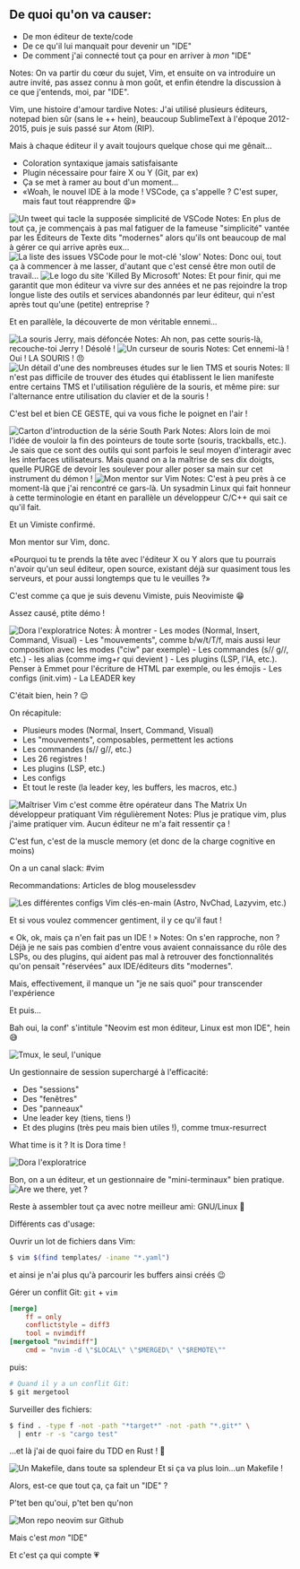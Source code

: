 ## De quoi qu'on va causer:

<ul role="list" class="custom-list-types">
  <li data-icon="💻">De mon éditeur de texte/code</li>
  <li data-icon="💪">De ce qu'il lui manquait pour devenir un "IDE"</li>
  <li data-icon="😎">De comment j'ai connecté tout ça pour en arriver à <em>mon</em> "IDE"</li>
</ul>
Notes: On va partir du cœur du sujet, Vim, et ensuite on va introduire un autre invité, pas assez connu à mon goût, et enfin étendre la discussion à ce que j'entends, moi, par "IDE".


Vim, une histoire d'amour tardive
Notes: J'ai utilisé plusieurs éditeurs, notepad bien sûr (sans le ++ hein), beaucoup SublimeText à l'époque 2012-2015, puis je suis passé sur Atom (RIP).

Mais à chaque éditeur il y avait toujours quelque chose qui me gênait…


- Coloration syntaxique jamais satisfaisante
- Plugin nécessaire pour faire X ou Y (Git, par ex)
- Ça se met à ramer au bout d'un moment…
- «Woah, le nouvel IDE à la mode ! VSCode, ça s'appelle ? C'est super, mais faut tout réapprendre 😫»


<img class="r-stretch" src="assets/twitter-vscode-confusing.png" alt="Un tweet qui tacle la supposée simplicité de VSCode">
Notes: En plus de tout ça, je commençais à pas mal fatiguer de la fameuse "simplicité" vantée par les Éditeurs de Texte dits "modernes" alors qu'ils ont beaucoup de mal à gérer ce qui arrive après eux…


<img class="r-stretch" src="assets/vscode-slow.png" alt="La liste des issues VSCode pour le mot-clé 'slow'">
Notes: Donc oui, tout ça à commencer à me lasser, d'autant que c'est censé être mon outil de travail…


<img class="r-stretch" src="assets/killed-by-microsoft.png" alt="Le logo du site 'Killed By Microsoft'">
Notes: Et pour finir, qui me garantit que mon éditeur va vivre sur des années et ne pas rejoindre la trop longue liste des outils et services abandonnés par leur éditeur, qui n'est après tout qu'une (petite) entreprise ?


Et en parallèle, la découverte de mon véritable ennemi…


<img src="assets/jerry-high.png" alt="La souris Jerry, mais défoncée">
Notes: Ah non, pas cette souris-là, recouche-toi Jerry ! Désolé !


<img class="r-stretch" src="assets/mouse-cursor.png" alt="Un curseur de souris">
Notes: Cet ennemi-là ! Oui ! LA SOURIS ! 😠


<img class="r-stretch" src="assets/rsi-mouse.png" alt="Un détail d'une des nombreuses études sur le lien TMS et souris">
Notes: Il n'est pas difficile de trouver des études qui établissent le lien manifeste entre certains TMS et l'utilisation régulière de la souris, et même pire: sur l'alternance entre utilisation du clavier et de la souris !

C'est bel et bien CE GESTE, qui va vous fiche le poignet en l'air !


<img class="r-stretch" src="assets/south-park-intro.jpg" alt="Carton d'introduction de la série South Park">
Notes: Alors loin de moi l'idée de vouloir la fin des pointeurs de toute sorte (souris, trackballs, etc.).
Je sais que ce sont des outils qui sont parfois le seul moyen d'interagir avec les interfaces utilisateurs.
Mais quand on a la maîtrise de ses dix doigts, quelle PURGE de devoir les soulever pour aller poser sa main sur cet instrument du démon !




<img class="r-stretch" src="assets/mon-vim-mentor.png" alt="Mon mentor sur Vim">
Notes: C'est à peu près à ce moment-là que j'ai rencontré ce gars-là. Un sysadmin Linux qui fait honneur à cette terminologie en étant en parallèle un développeur C/C++ qui sait ce qu'il fait.

Et un Vimiste confirmé.

Mon mentor sur Vim, donc.

«Pourquoi tu te prends la tête avec l'éditeur X ou Y alors que tu pourrais n'avoir qu'un seul éditeur, open source, existant déjà sur quasiment tous les serveurs, et pour aussi longtemps que tu le veuilles ?»

C'est comme ça que je suis devenu Vimiste, puis Neovimiste 😁



Assez causé, ptite démo !

<img class="r-stretch" src="assets/dora.png" alt="Dora l'exploratrice">
Notes: À montrer
- Les modes (Normal, Insert, Command, Visual)
- Les "mouvements", comme b/w/t/T/f, mais aussi leur composition avec les modes ("ciw" par exemple)
- Les commandes (s// g//, etc.)
- les alias (comme img+r qui devient <img >)
- Les plugins (LSP, l'IA, etc.). Penser à Emmet pour l'écriture de HTML par exemple, ou les émojis
- Les configs (init.vim)
- La LEADER key


C'était bien, hein ? 😌


On récapitule:
- Plusieurs modes (Normal, Insert, Command, Visual)
- Les "mouvements", composables, permettent les actions
- Les commandes (s// g//, etc.)
- Les 26 registres !
- Les plugins (LSP, etc.)
- Les configs
- Et tout le reste (la leader key, les buffers, les macros, etc.)


<img class="r-stretch" src="assets/mastering-vim.gif" alt="Maîtriser Vim c'est comme être opérateur dans The Matrix">
Un développeur pratiquant Vim régulièrement
Notes: Plus je pratique vim, plus j'aime pratiquer vim. Aucun éditeur ne m'a fait ressentir ça !

C'est fun, c'est de la muscle memory (et donc de la charge cognitive en moins)

On a un canal slack:  #vim

Recommandations: Articles de blog mouselessdev


<img class="r-stretch" src="assets/vim-configs.png" alt="Les différentes configs Vim clés-en-main (Astro, NvChad, Lazyvim, etc.)">

Et si vous voulez commencer gentiment, il y ce qu'il faut !


« Ok, ok, mais ça n'en fait pas un IDE ! »
Notes: On s'en rapproche, non ? Déjà je ne sais pas combien d'entre vous avaient connaissance du rôle des LSPs, ou des plugins, qui aident pas mal à retrouver des fonctionnalités qu'on pensait "réservées" aux IDE/éditeurs dits "modernes".

Mais, effectivement, il manque un "je ne sais quoi" pour transcender l'expérience

Et puis…


Bah oui, la conf' s'intitule "Neovim est mon éditeur, Linux est mon IDE", hein 😅


<img class="r-stretch" src="assets/tmux.jpg" alt="Tmux, le seul, l'unique">


Un gestionnaire de session superchargé à l'efficacité:
- Des "sessions"
- Des "fenêtres"
- Des "panneaux"
- Une leader key (tiens, tiens !)
- Et des plugins (très peu mais bien utiles !), comme tmux-resurrect


What time is it ? It is Dora time !

<img class="r-stretch" src="assets/dora.png" alt="Dora l'exploratrice">



Bon, on a un éditeur, et un gestionnaire de "mini-terminaux" bien pratique.
<img class="r-stretch" src="assets/are-we-there-yet.jpg" alt="Are we there, yet ?">


Reste à assembler tout ça avec notre meilleur ami: GNU/Linux 🤗


Différents cas d'usage:


Ouvrir un lot de fichiers dans Vim:

```bash
$ vim $(find templates/ -iname "*.yaml")
```
et ainsi je n'ai plus qu'à parcourir les buffers ainsi créés 😉


Gérer un conflit Git: `git` + `vim`
```toml
[merge]
	ff = only
	conflictstyle = diff3
	tool = nvimdiff
[mergetool "nvimdiff"]
	cmd = "nvim -d \"$LOCAL\" \"$MERGED\" \"$REMOTE\""
```

puis:

```bash
# Quand il y a un conflit Git:
$ git mergetool
```


Surveiller des fichiers:
```bash
$ find . -type f -not -path "*target*" -not -path "*.git*" \
  | entr -r -s "cargo test"
```

…et là j'ai de quoi faire du TDD en Rust ! 💪


<img class="r-stretch" src="assets/makefile.png" alt="Un Makefile, dans toute sa splendeur">
Et si ça va plus loin…un Makefile !



Alors, est-ce que tout ça, ça fait un "IDE" ?


P'tet ben qu'oui, p'tet ben qu'non


<img class="r-stretch" src="assets/my-neovim.png" alt="Mon repo neovim sur Github">

Mais c'est <em>mon</em> "IDE"


Et c'est ça qui compte 💗
